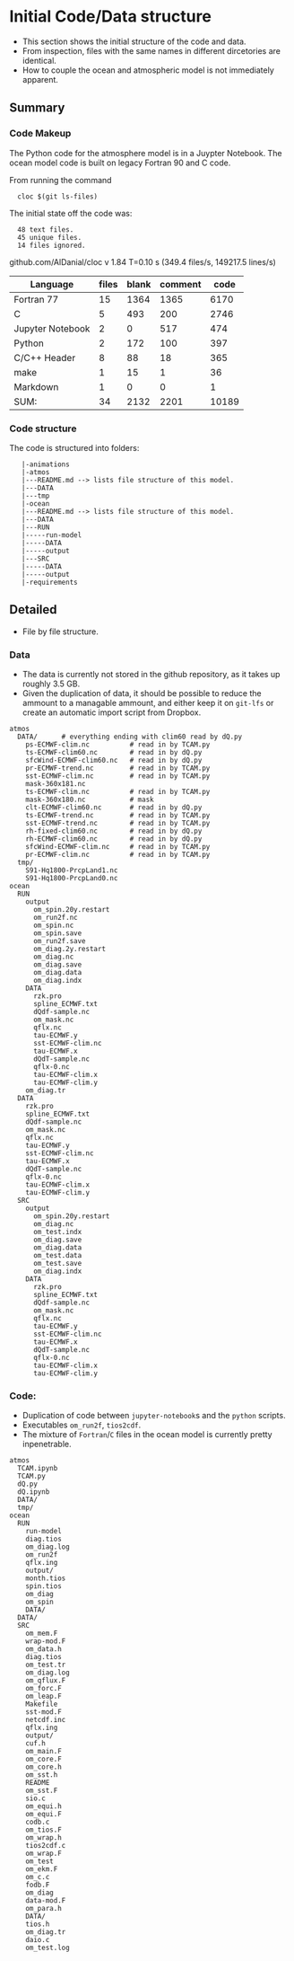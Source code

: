 
# Initial Code/Data structure

 - This section shows the initial structure of the code and 
   data.
 - From inspection, files with the same names in different
  dircetories are identical.
 - How to couple the ocean and atmospheric model is not 
   immediately apparent.

## Summary
### Code Makeup

The Python code for the atmosphere model is in a Juypter Notebook. The ocean model code is built on legacy Fortran 90 and C code.


From running the command

      cloc $(git ls-files)


The initial state off the code was:

      48 text files.
      45 unique files.                              
      14 files ignored.

github.com/AlDanial/cloc v 1.84  T=0.10 s (349.4 files/s, 149217.5 lines/s)

 | Language                |       files       |     blank      |    comment      |       code | 
 | ----------------------- | ----------------- | -------------- | --------------- | ---------- | 
 | Fortran 77              |          15       |      1364      |       1365      |       6170 | 
 | C                       |           5       |       493      |        200      |       2746 | 
 | Jupyter Notebook        |           2       |         0      |        517      |        474 | 
 | Python                  |           2       |       172      |        100      |        397 | 
 | C/C++ Header            |           8       |        88      |         18      |        365 | 
 | make                    |           1       |        15      |          1      |         36 | 
 | Markdown                |           1       |         0      |          0      |          1 | 
 | SUM:                    |          34       |      2132      |       2201      |      10189 | 


### Code structure 

The code is structured into folders:

```
   |-animations
   |-atmos
   |---README.md --> lists file structure of this model.
   |---DATA
   |---tmp
   |-ocean
   |---README.md --> lists file structure of this model.
   |---DATA
   |---RUN
   |-----run-model
   |-----DATA
   |-----output
   |---SRC
   |-----DATA
   |-----output
   |-requirements
```

## Detailed
 - File by file structure.

### Data

 - The data is currently not stored in the github repository, as it takes up roughly 3.5 GB.
 - Given the duplication of data, it should be possible to 
   reduce the ammount to a managable ammount, and either
   keep it on `git-lfs` or create 
   an automatic import script from Dropbox.

```
atmos
  DATA/      # everything ending with clim60 read by dQ.py
    ps-ECMWF-clim.nc          # read in by TCAM.py
    ts-ECMWF-clim60.nc        # read in by dQ.py
    sfcWind-ECMWF-clim60.nc   # read in by dQ.py
    pr-ECMWF-trend.nc         # read in by TCAM.py 
    sst-ECMWF-clim.nc         # read in by TCAM.py
    mask-360x181.nc
    ts-ECMWF-clim.nc          # read in by TCAM.py
    mask-360x180.nc           # mask
    clt-ECMWF-clim60.nc       # read in by dQ.py
    ts-ECMWF-trend.nc         # read in by TCAM.py
    sst-ECMWF-trend.nc        # read in by TCAM.py
    rh-fixed-clim60.nc        # read in by dQ.py
    rh-ECMWF-clim60.nc        # read in by dQ.py
    sfcWind-ECMWF-clim.nc     # read in by TCAM.py
    pr-ECMWF-clim.nc          # read in by TCAM.py
  tmp/
    S91-Hq1800-PrcpLand1.nc
    S91-Hq1800-PrcpLand0.nc
ocean
  RUN
    output
      om_spin.20y.restart
      om_run2f.nc           
      om_spin.nc
      om_spin.save
      om_run2f.save
      om_diag.2y.restart
      om_diag.nc
      om_diag.save
      om_diag.data
      om_diag.indx
    DATA
      rzk.pro
      spline_ECMWF.txt
      dQdf-sample.nc
      om_mask.nc
      qflx.nc
      tau-ECMWF.y
      sst-ECMWF-clim.nc
      tau-ECMWF.x
      dQdT-sample.nc
      qflx-0.nc
      tau-ECMWF-clim.x
      tau-ECMWF-clim.y
    om_diag.tr
  DATA
    rzk.pro
    spline_ECMWF.txt
    dQdf-sample.nc
    om_mask.nc
    qflx.nc
    tau-ECMWF.y
    sst-ECMWF-clim.nc
    tau-ECMWF.x
    dQdT-sample.nc
    qflx-0.nc
    tau-ECMWF-clim.x
    tau-ECMWF-clim.y
  SRC
    output
      om_spin.20y.restart
      om_diag.nc
      om_test.indx
      om_diag.save
      om_diag.data
      om_test.data
      om_test.save
      om_diag.indx
    DATA
      rzk.pro
      spline_ECMWF.txt
      dQdf-sample.nc
      om_mask.nc
      qflx.nc
      tau-ECMWF.y
      sst-ECMWF-clim.nc
      tau-ECMWF.x
      dQdT-sample.nc
      qflx-0.nc
      tau-ECMWF-clim.x
      tau-ECMWF-clim.y
```

### Code:

 - Duplication of code between `jupyter-notebook`s and the `python` scripts.
 - Executables `om_run2f`, `tios2cdf`.
 - The mixture of `Fortran`/`C` files in the ocean model is currently pretty inpenetrable.

```
atmos
  TCAM.ipynb
  TCAM.py
  dQ.py
  dQ.ipynb
  DATA/
  tmp/
ocean
  RUN
    run-model
    diag.tios
    om_diag.log
    om_run2f
    qflx.ing
    output/
    month.tios
    spin.tios
    om_diag
    om_spin
    DATA/
  DATA/
  SRC
    om_mem.F
    wrap-mod.F
    om_data.h
    diag.tios
    om_test.tr
    om_diag.log
    om_qflux.F
    om_forc.F
    om_leap.F
    Makefile
    sst-mod.F
    netcdf.inc
    qflx.ing
    output/
    cuf.h
    om_main.F
    om_core.F
    om_core.h
    om_sst.h
    README
    om_sst.F
    sio.c
    om_equi.h
    om_equi.F
    codb.c
    om_tios.F
    om_wrap.h
    tios2cdf.c
    om_wrap.F
    om_test
    om_ekm.F
    om_c.c
    fodb.F
    om_diag
    data-mod.F
    om_para.h
    DATA/
    tios.h
    om_diag.tr
    daio.c
    om_test.log
```

